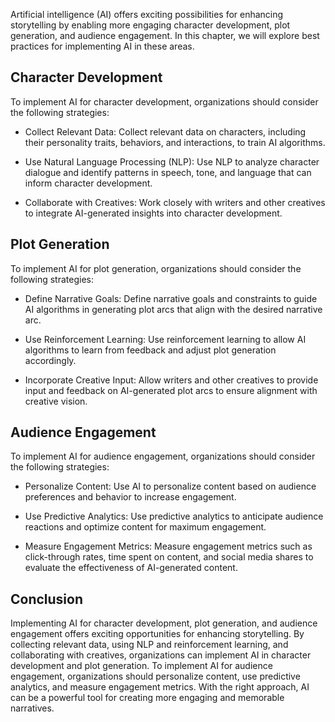 

Artificial intelligence (AI) offers exciting possibilities for enhancing storytelling by enabling more engaging character development, plot generation, and audience engagement. In this chapter, we will explore best practices for implementing AI in these areas.

Character Development
---------------------

To implement AI for character development, organizations should consider the following strategies:

* Collect Relevant Data: Collect relevant data on characters, including their personality traits, behaviors, and interactions, to train AI algorithms.

* Use Natural Language Processing (NLP): Use NLP to analyze character dialogue and identify patterns in speech, tone, and language that can inform character development.

* Collaborate with Creatives: Work closely with writers and other creatives to integrate AI-generated insights into character development.

Plot Generation
---------------

To implement AI for plot generation, organizations should consider the following strategies:

* Define Narrative Goals: Define narrative goals and constraints to guide AI algorithms in generating plot arcs that align with the desired narrative arc.

* Use Reinforcement Learning: Use reinforcement learning to allow AI algorithms to learn from feedback and adjust plot generation accordingly.

* Incorporate Creative Input: Allow writers and other creatives to provide input and feedback on AI-generated plot arcs to ensure alignment with creative vision.

Audience Engagement
-------------------

To implement AI for audience engagement, organizations should consider the following strategies:

* Personalize Content: Use AI to personalize content based on audience preferences and behavior to increase engagement.

* Use Predictive Analytics: Use predictive analytics to anticipate audience reactions and optimize content for maximum engagement.

* Measure Engagement Metrics: Measure engagement metrics such as click-through rates, time spent on content, and social media shares to evaluate the effectiveness of AI-generated content.

Conclusion
----------

Implementing AI for character development, plot generation, and audience engagement offers exciting opportunities for enhancing storytelling. By collecting relevant data, using NLP and reinforcement learning, and collaborating with creatives, organizations can implement AI in character development and plot generation. To implement AI for audience engagement, organizations should personalize content, use predictive analytics, and measure engagement metrics. With the right approach, AI can be a powerful tool for creating more engaging and memorable narratives.
